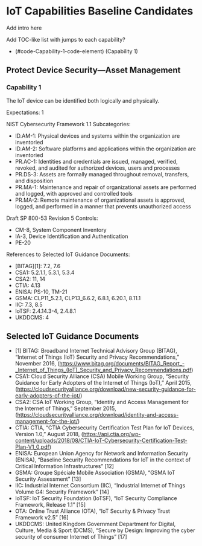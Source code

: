 # IoT Capabilities Baseline Candidates

Add intro here

Add TOC-like list with jumps to each capability?

* (#code-Capability-1-code-element) (Capability 1)

## Protect Device Security—Asset Management

### Capability 1

The IoT device can be identified both logically and physically.

Expectations: 1	

NIST Cybersecurity Framework 1.1 Subcategories:
*	ID.AM-1: Physical devices and systems within the organization are inventoried
*	ID.AM-2: Software platforms and applications within the organization are inventoried
*	PR.AC-1: Identities and credentials are issued, managed, verified, revoked, and audited for authorized devices, users and processes
*	PR.DS-3: Assets are formally managed throughout removal, transfers, and disposition
*	PR.MA-1: Maintenance and repair of organizational assets are performed and logged, with approved and controlled tools
*	PR.MA-2: Remote maintenance of organizational assets is approved, logged, and performed in a manner that prevents unauthorized access	

Draft SP 800-53 Revision 5 Controls:
*	CM-8, System Component Inventory
*	IA-3, Device Identification and Authentication
*	PE-20	

References to Selected IoT Guidance Documents:
*	[BITAG][1]: 7.2, 7.6
*	CSA1: 5.2.1.1, 5.3.1, 5.3.4
*	CSA2: 11, 14
*	CTIA: 4.13
*	ENISA: PS-10, TM-21
*	GSMA: CLP11_5.2.1, CLP13_6.6.2, 6.8.1, 6.20.1, 8.11.1
*	IIC: 7.3, 8.5
*	IoTSF: 2.4.14.3-4, 2.4.8.1
*	UKDDCMS: 4

## Selected IoT Guidance Documents

* [1] BITAG: Broadband Internet Technical Advisory Group (BITAG), “Internet of Things (IoT) Security and Privacy Recommendations,” November 2016, (https://www.bitag.org/documents/BITAG_Report_-_Internet_of_Things_(IoT)_Security_and_Privacy_Recommendations.pdf)
* CSA1: Cloud Security Alliance (CSA) Mobile Working Group, “Security Guidance for Early Adopters of the Internet of Things (IoT),” April 2015, (https://cloudsecurityalliance.org/download/new-security-guidance-for-early-adopters-of-the-iot/)
* CSA2: CSA IoT Working Group, “Identity and Access Management for the Internet of Things,” September 2015, (https://cloudsecurityalliance.org/download/identity-and-access-management-for-the-iot/)
* CTIA: CTIA, “CTIA Cybersecurity Certification Test Plan for IoT Devices, Version 1.0,” August 2018, (https://api.ctia.org/wp-content/uploads/2018/08/CTIA-IoT-Cybersecurity-Certification-Test-Plan-V1_0.pdf)
* ENISA: European Union Agency for Network and Information Security (ENISA), “Baseline Security Recommendations for IoT in the context of Critical Information Infrastructures” [12]
* GSMA: Groupe Spéciale Mobile Association (GSMA), “GSMA IoT Security Assessment”  [13]
* IIC: Industrial Internet Consortium (IIC), “Industrial Internet of Things Volume G4: Security Framework” [14]
* IoTSF: IoT Security Foundation (IoTSF), “IoT Security Compliance Framework, Release 1.1” [15]
* OTA: Online Trust Alliance (OTA), “IoT Security & Privacy Trust Framework v2.5” [16]
* UKDDCMS: United Kingdom Government Department for Digital, Culture, Media & Sport (DCMS), “Secure by Design: Improving the cyber security of consumer Internet of Things” [17]
